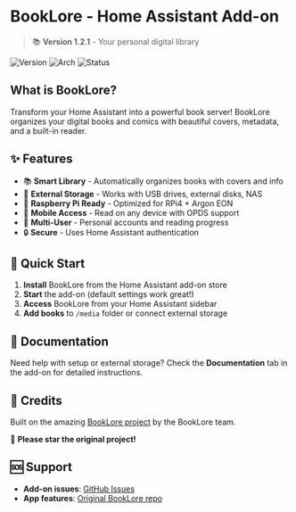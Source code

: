 # BookLore - Home Assistant Add-on

> 📚 **Version 1.2.1** - Your personal digital library

![Version](https://img.shields.io/badge/version-1.2.1-blue.svg)
![Arch](https://img.shields.io/badge/arch-aarch64%20%7C%20amd64%20%7C%20armv7-green.svg)
![Status](https://img.shields.io/badge/status-stable-green.svg)

## What is BookLore?

Transform your Home Assistant into a powerful book server! BookLore organizes your digital books and comics with beautiful covers, metadata, and a built-in reader.

## ✨ Features

- 📚 **Smart Library** - Automatically organizes books with covers and info
- 💾 **External Storage** - Works with USB drives, external disks, NAS
- 🔧 **Raspberry Pi Ready** - Optimized for RPi4 + Argon EON
- 📱 **Mobile Access** - Read on any device with OPDS support
- 👥 **Multi-User** - Personal accounts and reading progress
- 🔒 **Secure** - Uses Home Assistant authentication

## 🚀 Quick Start

1. **Install** BookLore from the Home Assistant add-on store
2. **Start** the add-on (default settings work great!)
3. **Access** BookLore from your Home Assistant sidebar
4. **Add books** to `/media` folder or connect external storage

## 📖 Documentation

Need help with setup or external storage? Check the **Documentation** tab in the add-on for detailed instructions.

## 🙏 Credits

Built on the amazing [BookLore project](https://github.com/adityachandelgit/booklore-app) by the BookLore team.

🌟 **Please star the original project!**

## 🆘 Support

- **Add-on issues**: [GitHub Issues](https://github.com/Tokahiro/ha-addons/issues)
- **App features**: [Original BookLore repo](https://github.com/adityachandelgit/booklore-app)